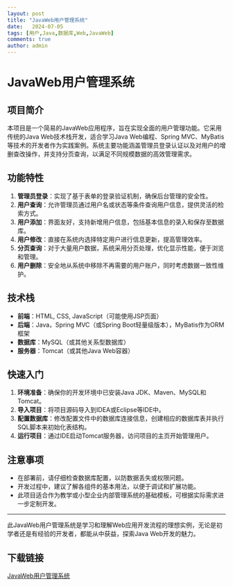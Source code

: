 ```yaml
---
layout: post
title: "JavaWeb用户管理系统"
date:   2024-07-05
tags: [用户,Java,数据库,Web,JavaWeb]
comments: true
author: admin
---
```

# JavaWeb用户管理系统

## 项目简介

本项目是一个简易的JavaWeb应用程序，旨在实现全面的用户管理功能。它采用传统的Java Web技术栈开发，适合学习Java Web编程、Spring MVC、MyBatis等技术的开发者作为实践案例。系统主要功能涵盖管理员登录认证以及对用户的增删查改操作，并支持分页查询，以满足不同规模数据的高效管理需求。

## 功能特性

1. **管理员登录**：实现了基于表单的登录验证机制，确保后台管理的安全性。
2. **用户查询**：允许管理员通过用户名或状态等条件查询用户信息，提供灵活的检索方式。
3. **用户添加**：界面友好，支持新增用户信息，包括基本信息的录入和保存至数据库。
4. **用户修改**：直接在系统内选择特定用户进行信息更新，提高管理效率。
5. **分页查询**：对于大量用户数据，系统采用分页处理，优化显示性能，便于浏览和管理。
6. **用户删除**：安全地从系统中移除不再需要的用户账户，同时考虑数据一致性维护。

## 技术栈

- **前端**：HTML, CSS, JavaScript（可能使用JSP页面）
- **后端**：Java，Spring MVC（或Spring Boot轻量级版本），MyBatis作为ORM框架
- **数据库**：MySQL（或其他关系型数据库）
- **服务器**：Tomcat（或其他Java Web容器）

## 快速入门

1. **环境准备**：确保你的开发环境中已安装Java JDK、Maven、MySQL和Tomcat。
2. **导入项目**：将项目源码导入到IDEA或Eclipse等IDE中。
3. **配置数据库**：修改配置文件中的数据库连接信息，创建相应的数据库表并执行SQL脚本来初始化表结构。
4. **运行项目**：通过IDE启动Tomcat服务器，访问项目的主页开始管理用户。

## 注意事项

- 在部署前，请仔细检查数据库配置，以防数据丢失或权限问题。
- 开发过程中，建议了解各组件的基本用法，以便于调试和扩展功能。
- 此项目适合作为教学或小型企业内部管理系统的基础模板，可根据实际需求进一步定制开发。

---

此JavaWeb用户管理系统是学习和理解Web应用开发流程的理想实例，无论是初学者还是有经验的开发者，都能从中获益，探索Java Web开发的魅力。

## 下载链接

[JavaWeb用户管理系统](https://pan.quark.cn/s/f9c23d776212)
